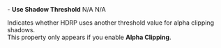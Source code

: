 <tr>
<td>- <strong>Use Shadow Threshold</strong></td>
<td>N/A</td>
<td>N/A</td>
<td>

Indicates whether HDRP uses another threshold value for alpha clipping shadows.<br/>This property only appears if you enable <strong>Alpha Clipping</strong>.

</td>
</tr>
